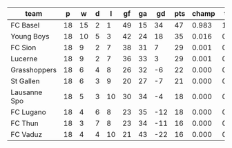 |     team     | p  | w  | d | l  | gf | ga | gd  | pts | champ | top2  | top3  | top4  |  5-7  | bot4  | bot3  | bot2  |
|--------------|----|----|---|----|----|----|-----|-----|-------|-------|-------|-------|-------|-------|-------|-------|
| FC Basel     | 18 | 15 | 2 |  1 | 49 | 15 |  34 |  47 | 0.983 | 1.000 | 1.000 | 1.000 | 0.000 | 0.000 | 0.000 | 0.000|
| Young Boys   | 18 | 10 | 5 |  3 | 42 | 24 |  18 |  35 | 0.016 | 0.766 | 0.945 | 0.994 | 0.006 | 0.000 | 0.000 | 0.000|
| FC Sion      | 18 |  9 | 2 |  7 | 38 | 31 |   7 |  29 | 0.001 | 0.145 | 0.587 | 0.894 | 0.102 | 0.010 | 0.004 | 0.001|
| Lucerne      | 18 |  9 | 2 |  7 | 36 | 33 |   3 |  29 | 0.001 | 0.085 | 0.413 | 0.823 | 0.171 | 0.020 | 0.006 | 0.002|
| Grasshoppers | 18 |  6 | 4 |  8 | 26 | 32 |  -6 |  22 | 0.000 | 0.002 | 0.022 | 0.108 | 0.664 | 0.406 | 0.228 | 0.103|
| St Gallen    | 18 |  6 | 3 |  9 | 20 | 27 |  -7 |  21 | 0.000 | 0.002 | 0.018 | 0.087 | 0.660 | 0.452 | 0.253 | 0.119|
| Lausanne Spo | 18 |  5 | 3 | 10 | 30 | 34 |  -4 |  18 | 0.000 | 0.001 | 0.010 | 0.060 | 0.586 | 0.560 | 0.355 | 0.179|
| FC Lugano    | 18 |  4 | 6 |  8 | 23 | 35 | -12 |  18 | 0.000 | 0.000 | 0.003 | 0.021 | 0.400 | 0.763 | 0.579 | 0.353|
| FC Thun      | 18 |  3 | 7 |  8 | 23 | 34 | -11 |  16 | 0.000 | 0.000 | 0.001 | 0.012 | 0.304 | 0.833 | 0.685 | 0.472|
| FC Vaduz     | 18 |  4 | 4 | 10 | 21 | 43 | -22 |  16 | 0.000 | 0.000 | 0.000 | 0.002 | 0.108 | 0.956 | 0.891 | 0.772|
